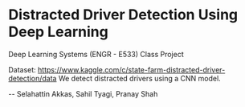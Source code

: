 # Distracted Driver Detection Using Deep Learning
Deep Learning Systems (ENGR - E533) Class Project

Dataset: https://www.kaggle.com/c/state-farm-distracted-driver-detection/data
We detect distracted drivers using a CNN model.

-- Selahattin Akkas, Sahil Tyagi, Pranay Shah

